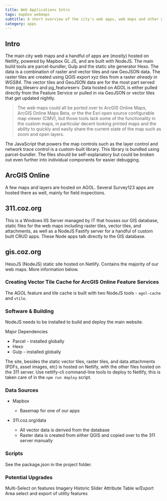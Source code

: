 ```yaml
---
title: Web Applications Intro
tags: mapbox webmaps
subtitle: A short overview of the city's web apps, web maps and other geospatial applications
category: apps
---
```


## Intro

The main city web maps and a handful of apps are (mostly) hosted on Netlify, powered by Mapbox GL JS, and are built with NodeJS. The main build tools are parcel-bundler, Gulp and the static site generator Hexo. The data is a combination of raster and vector tiles and raw GeoJSON data. The raster tiles are created using QGIS export xyz tiles from a raster *already in WGS84*. The vector tiles and GeoJSON data are for the most part served from pg_tileserv and pg_featureserv. Data hosted on AGOL is either pulled directly from the Feature Service or pulled in via GeoJSON or vector tiles that get updated nightly.

>The web maps could all be ported over to ArcGIS Online Maps, ArcGIS Online Maps Beta, or the the Esri open source configurable map viewer (CMV), but those tools lack some of the functionality in the custom maps, in particular decent looking printed maps and the ability to quickly and easily share the current state of the map such as zoom and open layers.

The JavaScript that powers the map controls such as the layer control and network trace control is a custom-built library. This library is bundled using parcel-bundler. The files should be self-explanatory but could be broken out even further into individual components for easier debugging.

## ArcGIS Online

A few maps and layers are hosted on AGOL. Several Survey123 apps are hosted there as well, mainly for field inspections.

## 311.coz.org

This is a Windows IIS Server managed by IT that houses our GIS database, static files for the web maps including raster tiles, vector tiles, and attachments, as well as a NodeJS Fastify server for a handful of custom built CRUD apps. These Node apps talk directly to the GIS database.

## gis.coz.org

HexoJS (NodeJS) static site hosted on Netlify. Contains the majority of our web maps. More information below.

### Creating Vector Tile Cache for ArcGIS Online Feature Services

The AGOL feature and tile cache is built with two NodeJS tools - ``agol-cache`` and ``vtile``.

### Software & Building
NodeJS needs to be installed to build and deploy the main website.

Major Dependencies
- Parcel - installed globally
- Hexo
- Gulp - installed globally

The site, besides the static vector tiles, raster tiles, and data attachments (PDFs, asset images, etc) is hosted on Netlify, with the other files hosted on the 311 server. Use netlify-cli command-line tools to deploy to Netlify, this is taken care of in the ``npm run deploy`` script. 

### Data Sources

- Mapbox
	- Basemap for one of our apps
	
- 311.coz.org/data
	- All vector data is derived from the database
	- Raster data is created from either QGIS and copied over to the 311 server manually

### Scripts

See the package.json in the project folder.

### Potential Upgrades
Multi-Select on features
Imagery Historic Slider
Attribute Table w/Export
Area select and export of utility features
